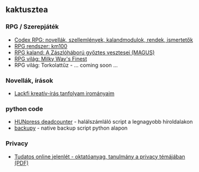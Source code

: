 ## kaktusztea

### RPG / Szerepjáték
- [Codex RPG: novellák, szellemlények, kalandmodulok, rendek, ismertetők](https://github.com/kaktusztea/codex/blob/master/README.md)
- [RPG rendszer: km100](https://github.com/kaktusztea/km100/blob/master/README.md)
- [RPG kaland: A Zászlóháború győztes vesztesei (MAGUS)](https://github.com/kaktusztea/rpg_zaszlohaboru/wiki)
- [RPG világ: Milky Way's Finest](https://github.com/Milky-Ways-Finest/missions/wiki)
- RPG világ: Torkolattűz - ... coming soon ...

### Novellák, írások
- [Lackfi kreatív-írás tanfolyam irományaim](https://github.com/kaktusztea/kreativ.iras/README.md)

### python code
- [HUNpress deadcounter](https://github.com/kaktusztea/hunpress_deadcounter) - halálszámláló script a legnagyobb híroldalakon
- [backupy](https://github.com/kaktusztea/backupy) - native backup script python alapon

### Privacy
- [Tudatos online jelenlét - oktatóanyag, tanulmány a privacy témájában (PDF)](https://github.com/kaktusztea/tudatosonlinejelenlet/raw/master/FeketeBalint_Privacy_az_interneten.pdf)
